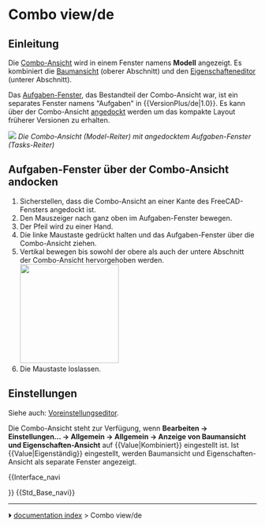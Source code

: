 # Combo view/de
## Einleitung

Die [Combo-Ansicht](Combo_view/de.md) wird in einem Fenster namens **Modell** angezeigt. Es kombiniert die [Baumansicht](Tree_view/de.md) (oberer Abschnitt) und den [Eigenschafteneditor](Property_editor/de.md) (unterer Abschnitt).

Das [Aufgaben-Fenster](Task_panel/de.md), das Bestandteil der Combo-Ansicht war, ist ein separates Fenster namens \"Aufgaben\" in {{VersionPlus/de|1.0}}. Es kann über der Combo-Ansicht [angedockt](#Aufgaben-Fenster_über_der_Combo-Ansicht_andocken.md) werden um das kompakte Layout früherer Versionen zu erhalten.

![](images/Combo_View_Example.png ) 
*Die Combo-Ansicht (Model-Reiter) mit angedocktem Aufgaben-Fenster (Tasks-Reiter)*



## Aufgaben-Fenster über der Combo-Ansicht andocken 

1.  Sicherstellen, dass die Combo-Ansicht an einer Kante des FreeCAD-Fensters angedockt ist.
2.  Den Mauszeiger nach ganz oben im Aufgaben-Fenster bewegen.
3.  Der Pfeil wird zu einer Hand.
4.  Die linke Maustaste gedrückt halten und das Aufgaben-Fenster über die Combo-Ansicht ziehen.
5.  Vertikal bewegen bis sowohl der obere als auch der untere Abschnitt der Combo-Ansicht hervorgehoben werden.
    <img alt="" src=images/Tasks_Dockable.png  style="width:200px;">
6.  Die Maustaste loslassen.



## Einstellungen

Siehe auch: [Voreinstellungseditor](Preferences_Editor/de.md).

Die Combo-Ansicht steht zur Verfügung, wenn **Bearbeiten → Einstellungen... → Allgemein → Allgemein → Anzeige von Baumansicht und Eigenschaften-Ansicht** auf {{Value|Kombiniert}} eingestellt ist. Ist {{Value|Eigenständig}} eingestellt, werden Baumansicht und Eigenschaften-Ansicht als separate Fenster angezeigt.


{{Interface_navi

}} {{Std_Base_navi}}



---
⏵ [documentation index](../README.md) > Combo view/de
